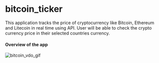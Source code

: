# bitcoin_ticker

This application tracks the price of cryptocurrency like Bitcoin, Ethereum and Litecoin in real time using API.
User will be able to check the crypto currency price in their selected countries currency.

#### Overview of the app

![bitcoin_vdo_gif](https://user-images.githubusercontent.com/92578144/159902597-16870143-5ddd-4861-ad7b-4f5376ebed91.gif)
